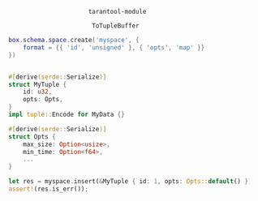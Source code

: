 
                              tarantool-module

                               ToTupleBuffer

```lua
    box.schema.space.create('myspace', {
        format = {{ 'id', 'unsigned' }, { 'opts', 'map' }}
    })
```

```rust

    #[derive(serde::Serialize)]
    struct MyTuple {
        id: u32,
        opts: Opts,
    }
    impl tuple::Encode for MyData {}

    #[derive(serde::Serialize)]
    struct Opts {
        max_size: Option<usize>,
        min_time: Option<f64>,
        ...
    }

    let res = myspace.insert(&MyTuple { id: 1, opts: Opts::default() });
    assert!(res.is_err());

```
